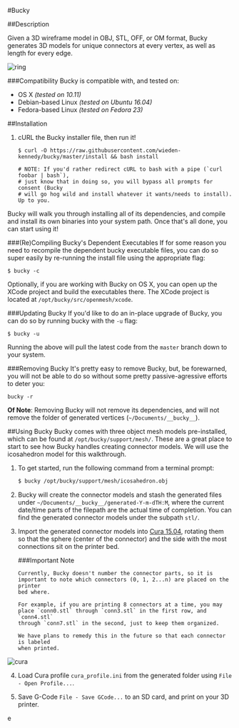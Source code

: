#Bucky

##Description

Given a 3D wireframe model in OBJ, STL, OFF, or OM format, Bucky generates 3D models for unique connectors at every vertex, as well as length for every edge.

![ring](https://github.com/wieden-kennedy/bucky/blob/master/support/cura/ring.jpg?raw=true)

###Compatibility
Bucky is compatible with, and tested on:

* OS X *(tested on 10.11)*
* Debian-based Linux *(tested on Ubuntu 16.04)*
* Fedora-based Linux *(tested on Fedora 23)*


##Installation

1. cURL the Bucky installer file, then run it!

    ```shell
    $ curl -O https://raw.githubusercontent.com/wieden-kennedy/bucky/master/install && bash install

    # NOTE: If you'd rather redirect cURL to bash with a pipe (`curl foobar | bash`),
    # just know that in doing so, you will bypass all prompts for consent (Bucky
    # will go hog wild and install whatever it wants/needs to install). Up to you.
    ```
    
Bucky will walk you through installing all of its dependencies, and compile and
install its own binaries into your system path. Once that's all done, you can start using it!

###(Re)Compiling Bucky's Dependent Executables
If for some reason you need to recompile the dependent bucky executable files,
you can do so super easily by re-running the install file using the appropriate
flag:

```shell
$ bucky -c
```

Optionally, if you are working with Bucky on OS X, you can open up the XCode
project and build the executables there. The XCode project is located at `/opt/bucky/src/openmesh/xcode`.

###Updating Bucky
If you'd like to do an in-place upgrade of Bucky, you can do so by running bucky
with the `-u` flag:

```shell
$ bucky -u
```
Running the above will pull the latest code from the `master` branch down to
your system.

###Removing Bucky
It's pretty easy to remove Bucky, but, be forewarned, you will not be able to do
so without some pretty passive-agressive efforts to deter you:

```shell
bucky -r
```
**Of Note**: Removing Bucky will not remove its dependencies, and will not
remove the folder of generated vertices (`~/Documents/__bucky__`).

##Using Bucky
Bucky comes with three object mesh models pre-installed, which can be found at
`/opt/bucky/support/mesh/`. These are a great place to start to see how Bucky
handles creating connector models. We will use the icosahedron model for this walkthrough.

1. To get started, run the following command from a terminal prompt:

   ```sh
   $ bucky /opt/bucky/support/mesh/icosahedron.obj
   ```

2. Bucky will create the connector models and stash the generated files under
   `~/Documents/__bucky__/generated-Y-m-dTH:M`, where the current date/time
   parts of the filepath are the actual time of completion. You can find the
   generated connector models under the subpath `stl/`.

3. Import the generated connector models into
   [Cura 15.04](https://ultimaker.com/en/cura-software/list), rotating them so
   that the sphere (center of the connector) and the side with the most
   connections sit on the printer bed.
   
   ###Important Note
   ```
   Currently, Bucky doesn't number the connector parts, so it is
   important to note which connectors (0, 1, 2...n) are placed on the printer
   bed where. 
   
   For example, if you are printing 8 connectors at a time, you may
   place `conn0.stl` through `conn3.stl` in the first row, and `conn4.stl`
   through `conn7.stl` in the second, just to keep them organized.
   
   We have plans to remedy this in the future so that each connector is labeled
   when printed.
   ```
![cura](https://github.com/wieden-kennedy/bucky/blob/master/support/cura/example.png?raw=true)

4. Load Cura profile `cura_profile.ini` from the generated folder using `File - Open Profile...`.

5. Save G-Code `File - Save GCode...` to an SD card, and print on your 3D printer.


e

